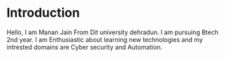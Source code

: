 # Introduction

Hello, I am Manan Jain From Dit university dehradun.
I am pursuing Btech 2nd year.
I am Enthusiastic about learning new technologies and my intrested domains are Cyber security and Automation.